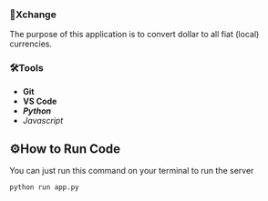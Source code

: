 ### 🎯Xchange 
The purpose of this application is to convert dollar to all fiat (local) currencies.

### 🛠Tools
- **Git**
- **VS Code**
- ***Python***
- *Javascript*

## ⚙How to Run Code
You can just run this command on your terminal to run the server 
```
python run app.py
```
